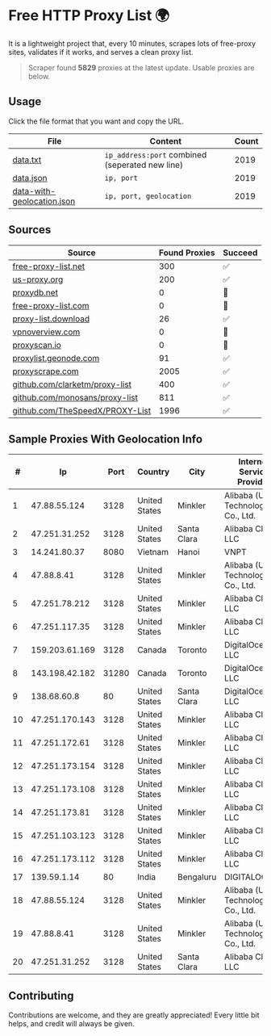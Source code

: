 
# Free HTTP Proxy List 🌍

It is a lightweight project that, every 10 minutes, scrapes lots of free-proxy sites, validates if it works, and serves a clean proxy list.


> Scraper found **5829** proxies at the latest update. Usable proxies are below.

## Usage

Click the file format that you want and copy the URL.


|File|Content|Count|
|----|-------|-----|
|[data.txt](https://raw.githubusercontent.com/themiralay/Proxy-List-World/master/data.txt)|`ip_address:port` combined (seperated new line)|2019|
|[data.json](https://raw.githubusercontent.com/themiralay/Proxy-List-World/master/data.json)|`ip, port`|2019|
|[data-with-geolocation.json](https://raw.githubusercontent.com/themiralay/Proxy-List-World/master/data-with-geolocation.json)|`ip, port, geolocation`|2019|

## Sources

|Source|Found Proxies|Succeed|
|------|-------------|-------|
|[free-proxy-list.net](https://free-proxy-list.net)|300|✅|
|[us-proxy.org](https://www.us-proxy.org)|200|✅|
|[proxydb.net](http://proxydb.net)|0|🚫|
|[free-proxy-list.com](https://free-proxy-list.com/?page=&port=&type%5B%5D=http&type%5B%5D=https&up_time=0&search=Search)|0|🚫|
|[proxy-list.download](https://www.proxy-list.download/HTTP)|26|✅|
|[vpnoverview.com](https://vpnoverview.com/privacy/anonymous-browsing/free-proxy-servers)|0|🚫|
|[proxyscan.io](https://www.proxyscan.io)|0|🚫|
|[proxylist.geonode.com](https://proxylist.geonode.com/api/proxy-list?limit=300&page=1&sort_by=lastChecked&sort_type=desc&protocols=http,https)|91|✅|
|[proxyscrape.com](https://api.proxyscrape.com/v2/?request=displayproxies&protocol=http&timeout=10000&country=all&ssl=all&anonymity=all)|2005|✅|
|[github.com/clarketm/proxy-list](https://raw.githubusercontent.com/clarketm/proxy-list/master/proxy-list-raw.txt)|400|✅|
|[github.com/monosans/proxy-list](https://raw.githubusercontent.com/monosans/proxy-list/main/proxies/http.txt)|811|✅|
|[github.com/TheSpeedX/PROXY-List](https://raw.githubusercontent.com/TheSpeedX/PROXY-List/master/http.txt)|1996|✅|


## Sample Proxies With Geolocation Info

|#|Ip|Port|Country|City|Internet Service Provider|
|-|--|----|-------|----|-------------------------|
|1|47.88.55.124|3128|United States|Minkler|Alibaba (US) Technology Co., Ltd.|
|2|47.251.31.252|3128|United States|Santa Clara|Alibaba Cloud LLC|
|3|14.241.80.37|8080|Vietnam|Hanoi|VNPT|
|4|47.88.8.41|3128|United States|Minkler|Alibaba (US) Technology Co., Ltd.|
|5|47.251.78.212|3128|United States|Minkler|Alibaba Cloud LLC|
|6|47.251.117.35|3128|United States|Minkler|Alibaba Cloud LLC|
|7|159.203.61.169|3128|Canada|Toronto|DigitalOcean, LLC|
|8|143.198.42.182|31280|Canada|Toronto|DigitalOcean, LLC|
|9|138.68.60.8|80|United States|Santa Clara|DigitalOcean, LLC|
|10|47.251.170.143|3128|United States|Minkler|Alibaba Cloud LLC|
|11|47.251.172.61|3128|United States|Minkler|Alibaba Cloud LLC|
|12|47.251.173.154|3128|United States|Minkler|Alibaba Cloud LLC|
|13|47.251.173.108|3128|United States|Minkler|Alibaba Cloud LLC|
|14|47.251.173.81|3128|United States|Minkler|Alibaba Cloud LLC|
|15|47.251.103.123|3128|United States|Minkler|Alibaba Cloud LLC|
|16|47.251.173.112|3128|United States|Minkler|Alibaba Cloud LLC|
|17|139.59.1.14|80|India|Bengaluru|DIGITALOCEAN|
|18|47.88.55.124|3128|United States|Minkler|Alibaba (US) Technology Co., Ltd.|
|19|47.88.8.41|3128|United States|Minkler|Alibaba (US) Technology Co., Ltd.|
|20|47.251.31.252|3128|United States|Santa Clara|Alibaba Cloud LLC|



## Contributing

Contributions are welcome, and they are greatly appreciated! Every
little bit helps, and credit will always be given.

